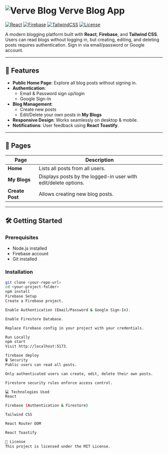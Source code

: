 # ![Verve Blog](https://img.icons8.com/ios-filled/50/000000/blog.png) Verve Blog App

[![React](https://img.shields.io/badge/React-17.0.2-blue?logo=react&logoColor=white)](https://reactjs.org/) 
[![Firebase](https://img.shields.io/badge/Firebase-9.22.1-orange?logo=firebase&logoColor=white)](https://firebase.google.com/) 
[![TailwindCSS](https://img.shields.io/badge/Tailwind_CSS-3.3.2-blue?logo=tailwind-css&logoColor=white)](https://tailwindcss.com/) 
[![License](https://img.shields.io/badge/License-MIT-green)](LICENSE)

A modern blogging platform built with **React**, **Firebase**, and **Tailwind CSS**. Users can read blogs without logging in, but creating, editing, and deleting posts requires authentication. Sign in via email/password or Google account.  

---

## **🌟 Features**

- **Public Home Page**: Explore all blog posts without signing in.
- **Authentication**:
  - Email & Password sign up/login
  - Google Sign-In
- **Blog Management**:
  - Create new posts
  - Edit/Delete your own posts in **My Blogs**
- **Responsive Design**: Works seamlessly on desktop & mobile.
- **Notifications**: User feedback using **React Toastify**.

---

## **📄 Pages**

| Page | Description |
|------|-------------|
| **Home** | Lists all posts from all users. |
| **My Blogs** | Displays posts by the logged-in user with edit/delete options. |
| **Create Post** | Allows creating new blog posts. |

---

## **🛠 Getting Started**

### **Prerequisites**
- Node.js installed
- Firebase account
- Git installed

### **Installation**
```bash
git clone <your-repo-url>
cd <your-project-folder>
npm install
Firebase Setup
Create a Firebase project.

Enable Authentication (Email/Password & Google Sign-In).

Enable Firestore Database.

Replace Firebase config in your project with your credentials.

Run Locally
npm start
Visit http://localhost:5173.

firebase deploy
🔒 Security
Public users can read all posts.

Only authenticated users can create, edit, delete their own posts.

Firestore security rules enforce access control.

💻 Technologies Used
React

Firebase (Authentication & Firestore)

Tailwind CSS

React Router DOM

React Toastify

📜 License
This project is licensed under the MIT License.
